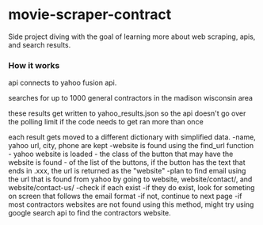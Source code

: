 # movie-scraper-contract
Side project diving with the goal of learning more about web scraping, apis, and search results.


### How it works

api connects to yahoo fusion api.

searches for up to 1000 general contractors in the madison wisconsin area

these results get written to yahoo_results.json so the api doesn't go over the polling limit if the code needs to get ran more than once

each result gets moved to a different dictionary with simplified data.
    -name, yahoo url, city, phone are kept
    -website is found using the find_url function
        - yahoo website is loaded 
        - the class of the button that may have the website is found
        - of the list of the buttons, if the button has the text that ends in .xxx, the url is returned as the "website"
    -plan to find email using the url that is found from yahoo by going to website, website/contact/, and website/contact-us/
        -check if each exist
        -if they do exist, look for someting on screen that follows the email format
        -if not, continue to next page
    -if most contractors websites are not found using this method, might try using google search api to find the contractors website.